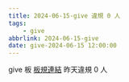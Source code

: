 ```yaml
---
title: 2024-06-15-give 違規 0 人
tags:
    - give
abbrlink: 2024-06-15-give
date: give-2024-06-15 12:00:00
---
```

give 板 [板規連結](https://www.ptt.cc/bbs/give/M.1612495900.A.C32.html)
昨天違規 0 人
